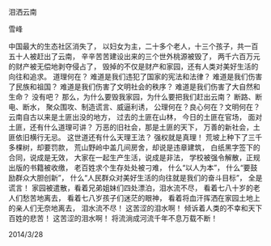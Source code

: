 泪洒云南

雪峰


中国最大的生态社区消失了，
以妇女为主，二十多个老人，十三个孩子，共一百五十人被赶出了云南，
辛辛苦苦建设出来的三个世外桃源被毁了，
两千六百万元的财产被无偿地剥夺侵占了，
毁掉的不仅是财产和家园，还有人类对美好生活的向往和追求。
道理何在？
难道是我们违犯了国家的宪法和法律？
难道是我们伤害了民族和祖国？
难道是我们伤害了文明社会的秩序？
难道是我们伤害了大自然和生命？
没有吧？
那么，为什么要毁我家园，为什么要把我们赶出云南？
断路、断电、断水，
聚众围攻、制造谎言、威逼利诱，
公理何在？良心何在？文明何在？
云南自古以来是土匪出没的地方，
过去的土匪在山林，
今日的土匪在官场，
面对土匪，还有什么道理可讲？
万恶的旧社会，那是土匪的天下，
万善的新社会，土匪依旧横行无忌。
这世道还有什么天理王法？
强权就是真理！
荒坡上种下了三千多棵树，却要罚款，
荒山野岭中盖几间房舍，却说是违章建筑，
白纸黑字签下的合同，说成是无效，
大家在一起生产生活，说成是非法，
学校被强令解散，正规出版的书籍被收缴，
老百姓求个生存处处被刁难，
什么“以人为本”，
什么“要鼓励群众大胆创新”，
什么“人民群众对美好生活的向往就是我们的奋斗目标”，
全是谎言！
家园被遣散，看着兄弟姐妹们四处漂泊，泪水流不尽，
看着七八十岁的老人们愁苦地离去，
看着七八岁孩子们迷茫的眼神，
看着将血汗挥洒在家园土地上的亲人们无奈地离去，
泪水流不尽！
这苦涩的泪水啊！
倾诉着人类的不幸和天下百姓的悲苦！
这苦涩的泪水啊！
将流淌成河流千年不息万载不断！

2014/3/28



